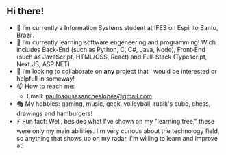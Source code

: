 ## Hi there!

- 🔭 I’m currently a Information Systems student at IFES on Espirito Santo, Brazil.
- 🌱 I’m currently learning software engeneering and programming! Wich includes Back-End (such as Python, C, C#, Java, Node), Front-End (such as JavaScript, HTML/CSS, React) and Full-Stack (Typescript, Next.JS, ASP.NET).
- 👯 I’m looking to collaborate on **any** project that I would be interested or helpfull in someway!
- 📫 How to reach me:
  - Email: paulosousasancheslopes@gmail.com
- 🎭 My hobbies: gaming, music, geek, volleyball, rubik's cube, chess, drawings and hamburgers!
- ⚡ Fun fact: Well, besides what I've shown on my "learning tree," these were only my main abilities. I'm very curious about the technology field, so anything that shows up on my radar, I'm willing to learn and improve at!
